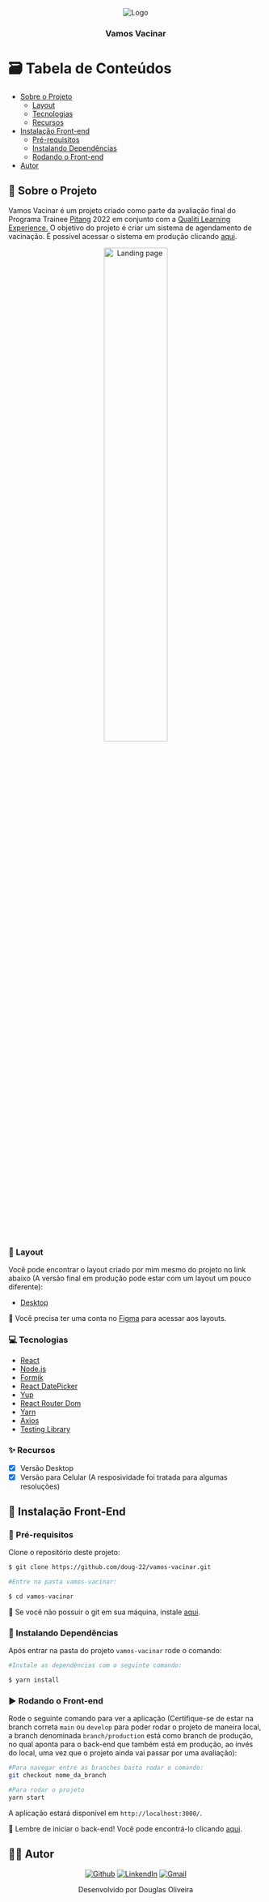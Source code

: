 <p align="center">
  <img src="https://doug-22.github.io/assets/assets/projetos/Logo.png" alt="Logo">
  <h3 align="center">Vamos Vacinar</h3>
</p>

<!-- TABLE OF CONTENTS -->
# :card_file_box: Tabela de Conteúdos

* [Sobre o Projeto](#book-sobre-o-projeto)
  * [Layout](#art-layout)
  * [Tecnologias](#computer-tecnologias)
  * [Recursos](#sparkles-recursos)
* [Instalação Front-end](#lipstick-instalação-front-end)
  * [Pré-requisitos](#construction-pré-requisitos)
  * [Instalando Dependências](#construction-instalando-dependências)
  * [Rodando o Front-end](#arrow_forward-rodando-o-front-end)
* [Autor](#man_technologist-autor)

## :book: Sobre o Projeto

Vamos Vacinar é um projeto criado como parte da avaliação final do Programa Trainee [Pitang](https://www.pitang.com/) 2022 em conjunto com a [Qualiti Learning Experience.](https://qualiti.app.toolzz.com.br/qualiti) O objetivo do projeto é criar um sistema de agendamento de vacinação. É possível acessar o sistema em produção clicando [aqui](https://vamosvacinar.netlify.app/).

<p align="center">
  <img src="https://doug-22.github.io/assets/assets/projetos/vamos-vacinar.png" width="50%" alt="Landing page" /> 
</p>

### :art: Layout

Você pode encontrar o layout criado por mim mesmo do projeto no link abaixo (A versão final em produção pode estar com um layout um pouco diferente):

* [Desktop](https://www.figma.com/file/FAwpUYTJiStRzp96uQSgLO/vamos-vacinar%3F?node-id=0%3A1)

🚨 Você precisa ter uma conta no  [Figma](https://www.figma.com) para acessar aos layouts.

### :computer: Tecnologias

* [React](https://pt-br.reactjs.org/)
* [Node.js](https://nodejs.org/en/)
* [Formik](https://formik.org/docs/overview)
* [React DatePicker](https://reactdatepicker.com/)
* [Yup](https://www.npmjs.com/package/yup)
* [React Router Dom](https://reactrouter.com/docs/en/v6/getting-started/overview)
* [Yarn](https://yarnpkg.com)
* [Axios](https://www.npmjs.com/package/axios)
* [Testing Library](https://testing-library.com/docs/)

### :sparkles: Recursos

  - [x] Versão Desktop
  - [x] Versão para Celular (A resposividade foi tratada para algumas resoluções)

## :lipstick: Instalação Front-End

### :construction: Pré-requisitos

Clone o repositório deste projeto:

```bash
$ git clone https://github.com/doug-22/vamos-vacinar.git

#Entre na pasta vamos-vacinar:

$ cd vamos-vacinar
```

🚨 Se você não possuir o git em sua máquina, instale [aqui](https://git-scm.com/downloads).

### :construction: Instalando Dependências

Após entrar na pasta do projeto `vamos-vacinar` rode o comando:

```bash
#Instale as dependências com o seguinte comando:

$ yarn install
```

### :arrow_forward: Rodando o Front-end

Rode o seguinte comando para ver a aplicação (Certifique-se de estar na branch correta `main` ou `develop` para poder rodar o projeto de maneira local, a branch denominada `branch/production` está como branch de produção, no qual aponta para o back-end que também está em produção, ao invés do local, uma vez que o projeto ainda vai passar por uma avaliação):

```bash
#Para navegar entre as branches basta rodar o comando:
git checkout nome_da_branch

#Para rodar o projeto
yarn start
```

A aplicação estará disponível em `http://localhost:3000/`.

🚨 Lembre de iniciar o back-end!
Você pode encontrá-lo clicando [aqui](https://github.com/doug-22/vamos-vacinar-backend).

## ‍:man_technologist: Autor

<p align="center">
  <a href="https://github.com/doug-22"><img src="https://img.shields.io/badge/-Github-000?style=flat-square&logo=Github&logoColor=white&link=https://github.com/doug-22" alt="Github" /></a>
  <a href="https://www.linkedin.com/in/douglas-oliveira-dev/"><img src="https://img.shields.io/badge/-LinkedIn-blue?style=flat-square&logo=Linkedin&logoColor=white&link=https://www.linkedin.com/in/douglas-oliveira-dev/" alt="LinkendIn" /></a>
  <a href="mailto:douglas.aguiar410@gmail.com"><img src="https://img.shields.io/badge/-Gmail-c14438?style=flat-square&logo=Gmail&logoColor=white&link=mailto:douglas.aguiar410@gmail" alt="Gmail" /></a>
</p>

<p align="center">Desenvolvido por Douglas Oliveira</p>